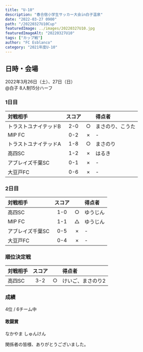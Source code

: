 ```yaml
---
title: "U-10"
description: "春合宿小学生サッカー大会in白子温泉"
date: "2022-03-27 0900"
path: "/20220327U10Cup"
featuredImage: ../images/20220327U10.jpg
featuredImageAlt: "20220327U10"
tags: ["カップ戦"]
author: "FC Esblanco"
category: "2021年度U-10"
---
```


## 日時・会場

2022年3月26日（土）、27日（日）  
@白子
8人制15分ハーフ  

### 1日目

| 対戦相手| スコア |   | 得点者  |
|:----|:------:|:-:|:--------|
| トラストユナイテッドB | 2-0 | ○ |まさのり、こうた|
| MIP FC  | 0-2 | × |-  |
| トラストユナイテッドA | 1-8 | ○ |まさのり  |
| 高四SC | 1-2 | × |はるき  |
| アブレイズ千葉SC | 0-1 | × |- |
| 大豆戸FC | 0-6 | × |- |

### 2日目

| 対戦相手| スコア |   | 得点者  |
|:----|:------:|:-:|:--------|
| 高四SC| 1-0 | ○ |ゆうじん|
| MIP FC| 1-1 | △ |ゆうじん|
| アブレイズ千葉SC | 0-5 | × |- |
| 大豆戸FC | 0-4 | × |- |

### 順位決定戦

| 対戦相手| スコア |   | 得点者  |
|:----|:------:|:-:|:--------|
| 高四SC| 3-2 | ○ |けいご、まさのり2|

### 成績
4位 / 6チーム中

#### 敢闘賞
なかやま しゅんけん

関係者の皆様、ありがとうございました。